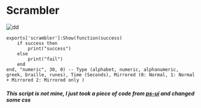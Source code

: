 # Scrambler

![dd](https://user-images.githubusercontent.com/83806248/188871371-c61607aa-63fe-470e-8785-ce96d7b362b6.png)

```
exports['scrambler']:Show(function(success)
    if success then
        print("success")
	else
		print("fail")
	end
end, "numeric", 30, 0) -- Type (alphabet, numeric, alphanumeric, greek, braille, runes), Time (Seconds), Mirrored (0: Normal, 1: Normal + Mirrored 2: Mirrored only )
```

##### This script is not mine, I just took a piece of code from [ps-ui](https://github.com/Project-Sloth/ps-ui) and changed some css
